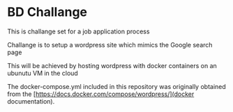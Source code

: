 # BD Challange

This is challange set for a job application process

Challange is to setup a wordpress site which mimics the Google search page

This will be achieved by hosting wordpress with docker containers on an ubunutu VM in the cloud

The docker-compose.yml included in this repository was originally obtained from the [https://docs.docker.com/compose/wordpress/](docker documentation).
